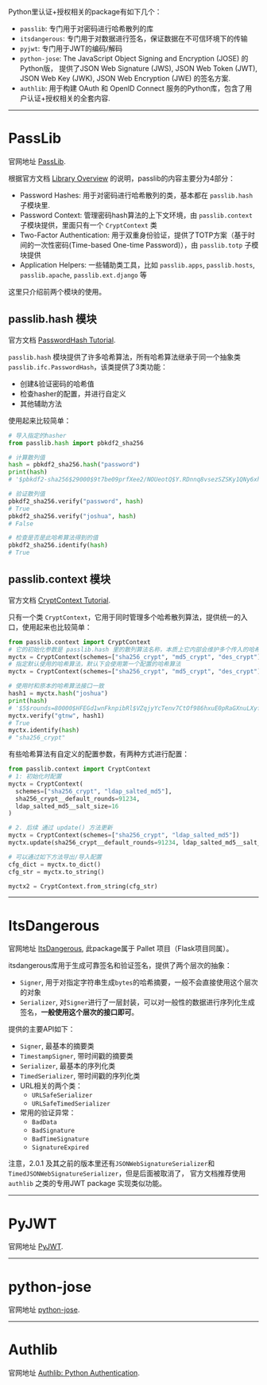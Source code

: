 
Python里认证+授权相关的package有如下几个：
+ `passlib`: 专门用于对密码进行哈希散列的库
+ `itsdangerous`: 专门用于对数据进行签名，保证数据在不可信环境下的传输
+ `pyjwt`: 专门用于JWT的编码/解码
+ `python-jose`: The JavaScript Object Signing and Encryption (JOSE) 的Python版，
  提供了JSON Web Signature (JWS), JSON Web Token (JWT), JSON Web Key (JWK), JSON Web Encryption (JWE) 的签名方案.  
+ `authlib`: 用于构建 OAuth 和 OpenID Connect 服务的Python库，包含了用户认证+授权相关的全套内容.

------
# PassLib

官网地址 [PassLib](https://passlib.readthedocs.io/en/stable/#welcome).

根据官方文档 [Library Overview](https://passlib.readthedocs.io/en/stable/narr/overview.html) 的说明，passlib的内容主要分为4部分： 
+ Password Hashes: 用于对密码进行哈希散列的类，基本都在 `passlib.hash` 子模块里.
+ Password Context: 管理密码hash算法的上下文环境，由 `passlib.context` 子模块提供，里面只有一个 `CryptContext` 类
+ Two-Factor Authentication: 用于双重身份验证，提供了TOTP方案（基于时间的一次性密码(Time-based One-time Password)），由 `passlib.totp` 子模块提供
+ Application Helpers: 一些辅助类工具，比如 `passlib.apps`, `passlib.hosts`, `passlib.apache`, `passlib.ext.django` 等

这里只介绍前两个模块的使用。

## passlib.hash 模块
官方文档 [PasswordHash Tutorial](https://passlib.readthedocs.io/en/stable/narr/hash-tutorial.html#hash-tutorial).

`passlib.hash` 模块提供了许多哈希算法，所有哈希算法继承于同一个抽象类 `passlib.ifc.PasswordHash`，该类提供了3类功能：
+ 创建&验证密码的哈希值
+ 检查hasher的配置，并进行自定义
+ 其他辅助方法

使用起来比较简单：
```python
# 导入指定的hasher
from passlib.hash import pbkdf2_sha256

# 计算散列值
hash = pbkdf2_sha256.hash("password")
print(hash)
# '$pbkdf2-sha256$29000$9t7be09prfXee2/NOUeotQ$Y.RDnnq8vsezSZSKy1QNy6xhKPdoBIwc.0XDdRm9sJ8'

# 验证散列值
pbkdf2_sha256.verify("password", hash)
# True
pbkdf2_sha256.verify("joshua", hash)
# False

# 检查是否是此哈希算法得到的值
pbkdf2_sha256.identify(hash)
# True
```

## passlib.context 模块
官方文档 [CryptContext Tutorial](https://passlib.readthedocs.io/en/stable/narr/context-tutorial.html).

只有一个类 `CryptContext`，它用于同时管理多个哈希散列算法，提供统一的入口，使用起来也比较简单：
```python
from passlib.context import CryptContext
# 它的初始化参数是 passlib.hash 里的散列算法名称，本质上它内部会维护多个传入的哈希算法对象
myctx = CryptContext(schemes=["sha256_crypt", "md5_crypt", "des_crypt"])
# 指定默认使用的哈希算法，默认下会使用第一个配置的哈希算法
myctx = CryptContext(schemes=["sha256_crypt", "md5_crypt", "des_crypt"], default="des_crypt")

# 使用时和原本的哈希算法接口一致
hash1 = myctx.hash("joshua")
print(hash)
# '$5$rounds=80000$HFEGd1wnFknpibRl$VZqjyYcTenv7CtOf986hxuE0pRaGXnuLXyfb7m9xL69'
myctx.verify("gtnw", hash1)
# True
myctx.identify(hash)
# "sha256_crypt"
```
有些哈希算法有自定义的配置参数，有两种方式进行配置：
```python
from passlib.context import CryptContext
# 1: 初始化时配置
myctx = CryptContext(
  schemes=["sha256_crypt", "ldap_salted_md5"], 
  sha256_crypt__default_rounds=91234, 
  ldap_salted_md5__salt_size=16
)

# 2. 后续 通过 update() 方法更新
myctx = CryptContext(schemes=["sha256_crypt", "ldap_salted_md5"])
myctx.update(sha256_crypt__default_rounds=91234, ldap_salted_md5__salt_size=16)

# 可以通过如下方法导出/导入配置
cfg_dict = myctx.to_dict()
cfg_str = myctx.to_string()

myctx2 = CryptContext.from_string(cfg_str)
```

------
# ItsDangerous

官网地址 [ItsDangerous](https://itsdangerous.palletsprojects.com/en/2.2.x/), 此package属于 Pallet 项目（Flask项目同属）。

itsdangerous库用于生成可靠签名和验证签名，提供了两个层次的抽象：
+ `Signer`, 用于对指定字符串生成`bytes`的哈希摘要，一般不会直接使用这个层次的对象
+ `Serializer`, 对`Signer`进行了一层封装，可以对一般性的数据进行序列化生成签名，**一般使用这个层次的接口即可**。

提供的主要API如下：
+ `Signer`, 最基本的摘要类
+ `TimestampSigner`, 带时间戳的摘要类
+ `Serializer`, 最基本的序列化类
+ `TimedSerializer`, 带时间戳的序列化类
+ URL相关的两个类：
  + `URLSafeSerializer`
  + `URLSafeTimedSerializer`
+ 常用的验证异常：
  + `BadData`
  + `BadSignature`
  + `BadTimeSignature`
  + `SignatureExpired`

注意，2.0.1 及其之前的版本里还有`JSONWebSignatureSerializer`和`TimedJSONWebSignatureSerializer`，但是后面被取消了，
官方文档推荐使用 `authlib` 之类的专用JWT package 实现类似功能。


------
# PyJWT

官网地址 [PyJWT](https://pyjwt.readthedocs.io/en/stable/).


------
# python-jose

官网地址 [python-jose](https://python-jose.readthedocs.io/en/latest/).


------
# Authlib

官网地址 [Authlib: Python Authentication](https://docs.authlib.org/en/latest/).